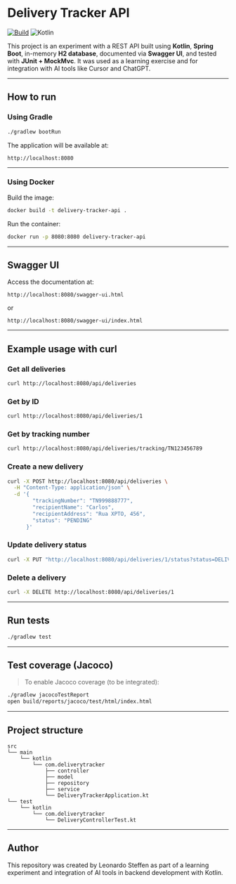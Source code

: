 # Delivery Tracker API

[![Build](https://github.com/steffencrespo/delivery-tracker-api/actions/workflows/build.yml/badge.svg)](https://github.com/steffencrespo/delivery-tracker-api/actions/workflows/build.yml)
![Kotlin](https://img.shields.io/badge/kotlin-1.9-blue?logo=kotlin)

This project is an experiment with a REST API built using **Kotlin**, **Spring Boot**, in-memory **H2 database**, documented via **Swagger UI**, and tested with **JUnit + MockMvc**. It was used as a learning exercise and for integration with AI tools like Cursor and ChatGPT.

---

## How to run

### Using Gradle

```bash
./gradlew bootRun
```

The application will be available at:

```
http://localhost:8080
```

---

### Using Docker

Build the image:

```bash
docker build -t delivery-tracker-api .
```

Run the container:

```bash
docker run -p 8080:8080 delivery-tracker-api
```

---

## Swagger UI

Access the documentation at:

```
http://localhost:8080/swagger-ui.html
```

or

```
http://localhost:8080/swagger-ui/index.html
```

---

## Example usage with curl

### Get all deliveries

```bash
curl http://localhost:8080/api/deliveries
```

### Get by ID

```bash
curl http://localhost:8080/api/deliveries/1
```

### Get by tracking number

```bash
curl http://localhost:8080/api/deliveries/tracking/TN123456789
```

### Create a new delivery

```bash
curl -X POST http://localhost:8080/api/deliveries \
  -H "Content-Type: application/json" \
  -d '{
        "trackingNumber": "TN999888777",
        "recipientName": "Carlos",
        "recipientAddress": "Rua XPTO, 456",
        "status": "PENDING"
      }'
```

### Update delivery status

```bash
curl -X PUT "http://localhost:8080/api/deliveries/1/status?status=DELIVERED"
```

### Delete a delivery

```bash
curl -X DELETE http://localhost:8080/api/deliveries/1
```

---

## Run tests

```bash
./gradlew test
```

---

## Test coverage (Jacoco)

> To enable Jacoco coverage (to be integrated):

```bash
./gradlew jacocoTestReport
open build/reports/jacoco/test/html/index.html
```

---

## Project structure

```
src
└── main
    └── kotlin
        └── com.deliverytracker
            ├── controller
            ├── model
            ├── repository
            ├── service
            └── DeliveryTrackerApplication.kt
└── test
    └── kotlin
        └── com.deliverytracker
            └── DeliveryControllerTest.kt
```

---

## Author

This repository was created by Leonardo Steffen as part of a learning experiment and integration of AI tools in backend development with Kotlin.

